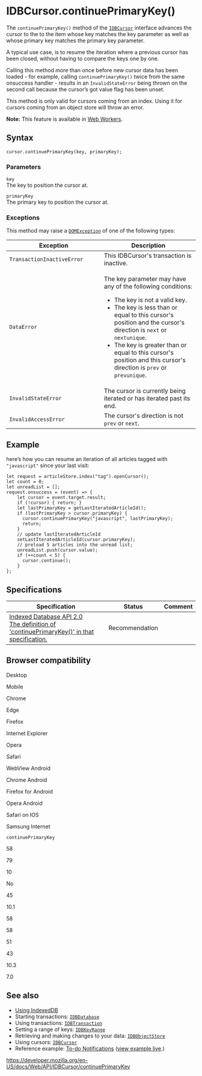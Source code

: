 IDBCursor.continuePrimaryKey()
==============================

The `continuePrimaryKey()` method of the [`IDBCursor`](../idbcursor) interface advances the cursor to the to the item whose key matches the key parameter as well as whose primary key matches the primary key parameter.

A typical use case, is to resume the iteration where a previous cursor has been closed, without having to compare the keys one by one.

Calling this method more than once before new cursor data has been loaded - for example, calling `continuePrimaryKey()` twice from the same onsuccess handler - results in an `InvalidStateError` being thrown on the second call because the cursor’s got value flag has been unset.

This method is only valid for cursors coming from an index. Using it for cursors coming from an object store will throw an error.

**Note:** This feature is available in [Web Workers](../web_workers_api).

Syntax
------

    cursor.continuePrimaryKey(key, primaryKey);

### Parameters

`key`  
The key to position the cursor at.

`primaryKey`  
The primary key to position the cursor at.

### Exceptions

This method may raise a [`DOMException`](../domexception) of one of the following types:

<table><colgroup><col style="width: 50%" /><col style="width: 50%" /></colgroup><thead><tr class="header"><th>Exception</th><th>Description</th></tr></thead><tbody><tr class="odd"><td><code>TransactionInactiveError</code></td><td>This IDBCursor's transaction is inactive.</td></tr><tr class="even"><td><code>DataError</code></td><td><p>The key parameter may have any of the following conditions:</p><ul><li>The key is not a valid key.</li><li>The key is less than or equal to this cursor's position and the cursor's direction is <code>next</code> or <code>nextunique</code>.</li><li>The key is greater than or equal to this cursor's position and this cursor's direction is <code>prev</code> or <code>prevunique</code>.</li></ul></td></tr><tr class="odd"><td><code>InvalidStateError</code></td><td>The cursor is currently being iterated or has iterated past its end.</td></tr><tr class="even"><td><code>InvalidAccessError</code></td><td>The cursor's direction is not <code>prev</code> or <code>next</code>.</td></tr></tbody></table>

Example
-------

here’s how you can resume an iteration of all articles tagged with `"javascript"` since your last visit:

    let request = articleStore.index("tag").openCursor();
    let count = 0;
    let unreadList = [];
    request.onsuccess = (event) => {
        let cursor = event.target.result;
        if (!cursor) { return; }
        let lastPrimaryKey = getLastIteratedArticleId();
        if (lastPrimaryKey > cursor.primaryKey) {
          cursor.continuePrimaryKey("javascript", lastPrimaryKey);
          return;
        }
        // update lastIteratedArticleId
        setLastIteratedArticleId(cursor.primaryKey);
        // preload 5 articles into the unread list;
        unreadList.push(cursor.value);
        if (++count < 5) {
          cursor.continue();
        }
    };

Specifications
--------------

<table><thead><tr class="header"><th>Specification</th><th>Status</th><th>Comment</th></tr></thead><tbody><tr class="odd"><td><a href="https://www.w3.org/TR/IndexedDB/#dom-idbcursor-continueprimarykey">Indexed Database API 2.0<br />
<span class="small">The definition of 'continuePrimaryKey()' in that specification.</span></a></td><td><span class="spec-rec">Recommendation</span></td><td></td></tr></tbody></table>

Browser compatibility
---------------------

Desktop

Mobile

Chrome

Edge

Firefox

Internet Explorer

Opera

Safari

WebView Android

Chrome Android

Firefox for Android

Opera Android

Safari on IOS

Samsung Internet

`continuePrimaryKey`

58

79

10

No

45

10.1

58

58

51

43

10.3

7.0

See also
--------

-   [Using IndexedDB](../indexeddb_api/using_indexeddb)
-   Starting transactions: [`IDBDatabase`](../idbdatabase)
-   Using transactions: [`IDBTransaction`](../idbtransaction)
-   Setting a range of keys: [`IDBKeyRange`](../idbkeyrange)
-   Retrieving and making changes to your data: [`IDBObjectStore`](../idbobjectstore)
-   Using cursors: [`IDBCursor`](../idbcursor)
-   Reference example: [To-do Notifications](https://github.com/mdn/to-do-notifications/tree/gh-pages) ([view example live](https://mdn.github.io/to-do-notifications/).)

<a href="https://developer.mozilla.org/en-US/docs/Web/API/IDBCursor/continuePrimaryKey" class="_attribution-link">https://developer.mozilla.org/en-US/docs/Web/API/IDBCursor/continuePrimaryKey</a>
